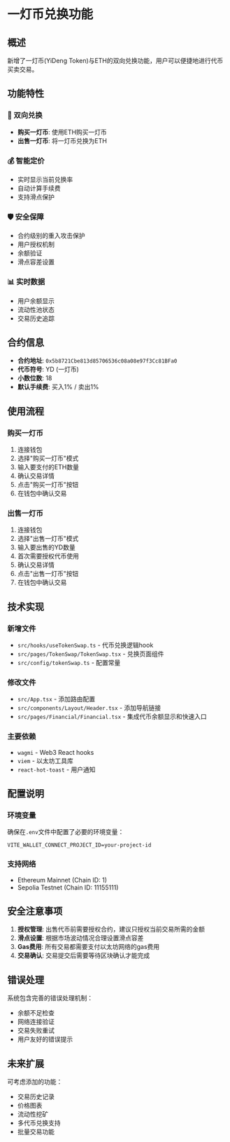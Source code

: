 # 一灯币兑换功能

## 概述

新增了一灯币(YiDeng Token)与ETH的双向兑换功能，用户可以便捷地进行代币买卖交易。

## 功能特性

### 🔄 双向兑换
- **购买一灯币**: 使用ETH购买一灯币
- **出售一灯币**: 将一灯币兑换为ETH

### 💰 智能定价
- 实时显示当前兑换率
- 自动计算手续费
- 支持滑点保护

### 🛡️ 安全保障
- 合约级别的重入攻击保护
- 用户授权机制
- 余额验证
- 滑点容差设置

### 📊 实时数据
- 用户余额显示
- 流动性池状态
- 交易历史追踪

## 合约信息

- **合约地址**: `0x5b8721Cbe813d85706536c08a08e97f3Cc81BFa0`
- **代币符号**: YD (一灯币)
- **小数位数**: 18
- **默认手续费**: 买入1% / 卖出1%

## 使用流程

### 购买一灯币
1. 连接钱包
2. 选择"购买一灯币"模式
3. 输入要支付的ETH数量
4. 确认交易详情
5. 点击"购买一灯币"按钮
6. 在钱包中确认交易

### 出售一灯币
1. 连接钱包
2. 选择"出售一灯币"模式
3. 输入要出售的YD数量
4. 首次需要授权代币使用
5. 确认交易详情
6. 点击"出售一灯币"按钮
7. 在钱包中确认交易

## 技术实现

### 新增文件
- `src/hooks/useTokenSwap.ts` - 代币兑换逻辑hook
- `src/pages/TokenSwap/TokenSwap.tsx` - 兑换页面组件
- `src/config/tokenSwap.ts` - 配置常量

### 修改文件
- `src/App.tsx` - 添加路由配置
- `src/components/Layout/Header.tsx` - 添加导航链接
- `src/pages/Financial/Financial.tsx` - 集成代币余额显示和快速入口

### 主要依赖
- `wagmi` - Web3 React hooks
- `viem` - 以太坊工具库
- `react-hot-toast` - 用户通知

## 配置说明

### 环境变量
确保在`.env`文件中配置了必要的环境变量：
```
VITE_WALLET_CONNECT_PROJECT_ID=your-project-id
```

### 支持网络
- Ethereum Mainnet (Chain ID: 1)
- Sepolia Testnet (Chain ID: 11155111)

## 安全注意事项

1. **授权管理**: 出售代币前需要授权合约，建议只授权当前交易所需的金额
2. **滑点设置**: 根据市场波动情况合理设置滑点容差
3. **Gas费用**: 所有交易都需要支付以太坊网络的gas费用
4. **交易确认**: 交易提交后需要等待区块确认才能完成

## 错误处理

系统包含完善的错误处理机制：
- 余额不足检查
- 网络连接验证
- 交易失败重试
- 用户友好的错误提示

## 未来扩展

可考虑添加的功能：
- 交易历史记录
- 价格图表
- 流动性挖矿
- 多代币兑换支持
- 批量交易功能

